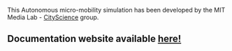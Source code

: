This Autonomous micro-mobility simulation has been developed by the MIT Media Lab - [CityScience](https://www.media.mit.edu/groups/city-science/overview/)  group.

## Documentation website available [here!](https://micro-mobility-abm.netlify.app/)
